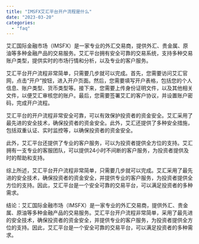 ```yaml
---
title: "IMSFX艾汇平台开户流程是什么"
date: "2023-03-20"
categories: 
  - "faq"
---
```


艾汇国际金融市场（IMSFX）是一家专业的外汇交易商，提供外汇、贵金属、原油等多种金融产品的交易服务。艾汇平台拥有安全可靠的交易系统，支持多种交易账户类型，提供实时的市场行情和分析，以及专业的客户服务。

艾汇平台开户流程非常简单，只需要几步就可以完成。首先，您需要访问艾汇官网，点击“开户”按钮，进入开户页面。然后，您需要填写开户表格，包括您的个人信息、账户类型、货币类型等。接下来，您需要上传身份证明文件，以及其他相关文件，以便艾汇审核您的账户。最后，您需要签署艾汇的客户协议，并设置账户密码，完成开户流程。

艾汇平台的开户流程非常安全可靠，可以有效保护投资者的资金安全。艾汇采用了最先进的安全技术，确保投资者的资金安全。此外，艾汇还提供了多种安全措施，包括双重认证、实时监控等，以确保投资者的资金安全。

此外，艾汇平台还提供了专业的客户服务，可以为投资者提供全方位的支持。艾汇拥有一支专业的客服团队，可以提供24小时不间断的客户服务，为投资者提供及时的帮助和支持。

综上所述，艾汇平台开户流程非常简单，只需要几步就可以完成。艾汇采用了最先进的安全技术，确保投资者的资金安全，并提供专业的客户服务，为投资者提供全方位的支持。因此，艾汇平台是一个安全可靠的交易平台，可以满足投资者的多种需求。

结论：艾汇国际金融市场（IMSFX）是一家专业的外汇交易商，提供外汇、贵金属、原油等多种金融产品的交易服务。艾汇平台开户流程非常简单，采用了最先进的安全技术，确保投资者的资金安全，并提供专业的客户服务，为投资者提供全方位的支持。因此，艾汇平台是一个安全可靠的交易平台，可以满足投资者的多种需求。
